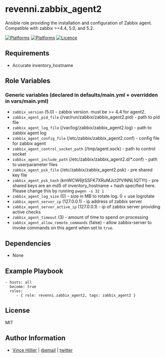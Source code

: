 revenni.zabbix_agent2
=========

Ansible role providing the installation and configuration of Zabbix agent. Compatible with zabbix >=4.4, 5.0, and 5.2.

[![Platforms](http://img.shields.io/badge/platforms-ubuntu-lightgrey.svg?style=flat)](#)
[![Platforms](http://img.shields.io/badge/platforms-debian-lightgrey.svg?style=flat)](#)
[![Licence](https://img.shields.io/badge/Licence-MIT-blue.svg)](https://tldrlegal.com/license/mit-license)

Requirements
------------

* Accurate inventory_hostname

Role Variables
--------------

### Generic variables (declared in defaults/main.yml + overridden in vars/main.yml)
* ```zabbix_version``` (5.0) - zabbix version.  must be >= 4.4 for agent2.
* ```zabbix_agent_pid_file``` (/var/run/zabbix/zabbix_agent2.pid) - path to pid file
* ```zabbix_agent_log_file``` (/var/log/zabbix/zabbix_agent2.log) - path to zabbix agent log
* ```zabbix_agent_config_file``` (/etc/zabbix/zabbix_agent2.conf) - config file for zabbix agent
* ```zabbix_agent_control_socket_path``` (/tmp/agent.sock) - path to control socket
* ```zabbix_agent_include_path``` (/etc/zabbix/zabbix_agent2.d/*.conf) - path to userparameter files
* ```zabbix_agent_psk_file``` (/etc/zabbix/zabbix_agent2.psk) - pre shared key file
* ```zabbix_agent_psk_hash``` (kmWCW6jtSSFK7XRuMJct2fVINNL1QTYt) - pre shared keys are an md5 of inventory_hostname + hash specified here.  Please change this by running ```pwgen -s 32 1```
* ```zabbix_agent_log_size``` (0) - size in MB to rotate log.  0 = use logrotate
* ```zabbix_agent_server_ip``` (127.0.0.1) - ip address of zabbix server
* ```zabbix_agent_server_active_ip``` (127.0.0.1) - ip of zabbix server providing active checks
* ```zabbix_agent_timeout``` (3) - amount of time to spend on processing
* ```zabbix_agent_allow_remote_commands``` (false) - allow zabbix-server to invoke commands on this agent when set to `true`.

Dependencies
------------

* None

Example Playbook
----------------

    - hosts: all
      become: true
      roles:
         - { role: revenni.zabbix_agent2, tags: zabbix_agent2 }

License
-------

MIT

Author Information
------------------
* [Vince Hillier](https://revenni.com) | [@email](mailto:vince@revenni.com) | [twitter](https://twitter.com/vincedotca)
